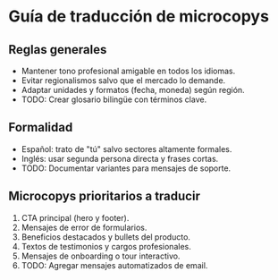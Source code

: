 # Guía de traducción de microcopys

## Reglas generales
- Mantener tono profesional amigable en todos los idiomas.
- Evitar regionalismos salvo que el mercado lo demande.
- Adaptar unidades y formatos (fecha, moneda) según región.
- TODO: Crear glosario bilingüe con términos clave.

## Formalidad
- Español: trato de "tú" salvo sectores altamente formales.
- Inglés: usar segunda persona directa y frases cortas.
- TODO: Documentar variantes para mensajes de soporte.

## Microcopys prioritarios a traducir
1. CTA principal (hero y footer).
2. Mensajes de error de formularios.
3. Beneficios destacados y bullets del producto.
4. Textos de testimonios y cargos profesionales.
5. Mensajes de onboarding o tour interactivo.
6. TODO: Agregar mensajes automatizados de email.
